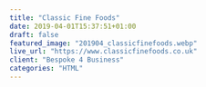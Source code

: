 ```yaml
---
title: "Classic Fine Foods"
date: 2019-04-01T15:37:51+01:00
draft: false
featured_image: "201904_classicfinefoods.webp"
live_url: "https://www.classicfinefoods.co.uk"
client: "Bespoke 4 Business"
categories: "HTML"
---
```


